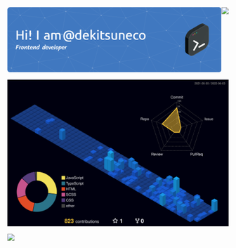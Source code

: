 <div style="display: flex; justify-content: space-between">
  <div>
    <a href="https://github.com/dekitsuneco">
      <img src="./github-header-image.png" />
    </a>
  </div>

  <div>
    <a href="https://skillicons.dev">
      <img src="https://skillicons.dev/icons?i=js,html,css,sass,nodejs,tailwind,typescript,react,redux&perline=3" />
    </a>
  </div>
</div>
<!--![Header](./github-header-image.png)-->

<!--[![My Skills](https://skillicons.dev/icons?i=js,html,css,sass,nodejs,tailwind,typescript,react,redux&perline=3)](https://skillicons.dev)-->

![](./profile-3d-contrib/profile-night-view.svg)

<a href="https://t.me/dekitsuneco">
    <img src="https://img.shields.io/badge/Telegram-2CA5E0?style=for-the-badge&logo=telegram&logoColor=white" />
</a>

<!--
**dekitsuneco/dekitsuneco** is a ✨ _special_ ✨ repository because its `README.md` (this file) appears on your GitHub profile.

Here are some ideas to get you started:

- 🔭 I’m currently working on ...
- 🌱 I’m currently learning ...
- 👯 I’m looking to collaborate on ...
- 🤔 I’m looking for help with ...
- 💬 Ask me about ...
- 📫 How to reach me: ...
- 😄 Pronouns: ...
- ⚡ Fun fact: ...
-->
